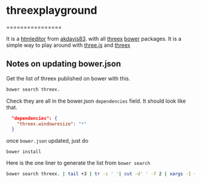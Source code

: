 # threexplayground
================

It is a 
[htmleditor](https://github.com/mrdoob/htmleditor)
from 
[akdavis83](https://github.com/akdavis83).
with all 
[threex](http://jeromeetienne.github.io/threex/)
[bower](http://bower.io/)
packages. It is a simple way to play around with 
[three.js](http://threejs.org)
and
[threex](http://jeromeetienne.github.io/threex/)

## Notes on updating bower.json

Get the list of threex published on bower with this.

```bash
bower search threex.
```

Check they are all in the bower.json ```dependencies``` field. It should look like that.

```json
  "dependencies": {
    "threex.windowresize": "*"
  }
```

once ```bower.json``` updated, just do

```
bower install
```

Here is the one liner to generate the list from ```bower search```

```bash
bower search threex. | tail +3 | tr -s ' '| cut -d' ' -f 2 | xargs -I {} echo "\"{}\" : \"*\","
```
